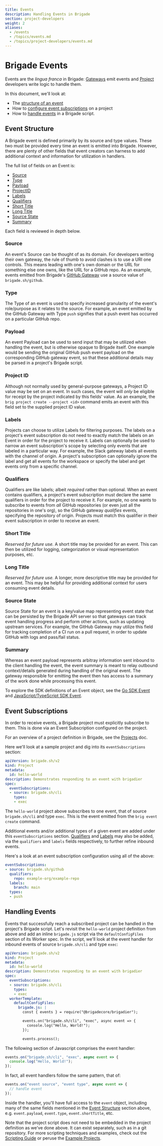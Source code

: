 ```yaml
---
title: Events
description: Handling Events in Brigade
section: project-developers
weight: 2
aliases:
  - /events
  - /topics/events.md
  - /topics/project-developers/events.md
---
```


# Brigade Events

Events are the _lingua franca_ in Brigade: [Gateways] emit events and [Project]
developers write logic to handle them.

In this document, we'll look at:

  * The [structure of an event]
  * How to [configure event subscriptions] on a project
  * How to [handle events] in a Brigade script.

[Gateways]: /topics/operators/gateways
[Project]: /topics/project-developers/projects
[structure of an event]: #event-structure
[configure event subscriptions]: #event-subscriptions
[handle events]: #handling-events

## Event Structure

A Brigade event is defined primarily by its source and type values. These two
must be provided every time an event is emitted into Brigade. However, there
are plenty of other fields that event creators can harness to add additional
context and information for utilization in handlers.

The full list of fields on an Event is:

  * [Source](#source)
  * [Type](#type)
  * [Payload](#payload)
  * [ProjectID](#project-id)
  * [Labels](#labels)
  * [Qualifiers](#qualifiers)
  * [Short Title](#short-title)
  * [Long Title](#long-title)
  * [Source State](#source-state)
  * [Summary](#summary)

Each field is reviewed in depth below.

### Source

An event's Source can be thought of as its domain. For developers writing their
own gateway, the rule of thumb to avoid clashes is to use a URI one controls.
This means leading with one's own domain or the URL for something else one
owns, like the URL for a GitHub repo. As an example, events emitted from
Brigade's [GitHub Gateway] use a source value of `brigade.sh/github`.

### Type

The Type of an event is used to specify increased granularity of the event's
role/purpose as it relates to the source. For example, an event emitted by
the GitHub Gateway with Type `push` signifies that a push event has occurred
on a particular GitHub repo.

### Payload

An event Payload can be used to send input that may be utilized when handling
the event, but is otherwise opaque to Brigade itself. One example would be
sending the original GitHub push event payload on the corresponding GitHub
gateway event, so that these additional details may be parsed in a project's
Brigade script.

### Project ID

Although not normally used by general-purpose gateways, a Project ID value may
be set on an event. In such cases, the event will _only_ be eligible for
receipt by the project indicated by this fields' value. As an example, the
`brig project create --project <id>` command emits an event with this field
set to the supplied project ID value.

### Labels

Projects can choose to utilize Labels for filtering purposes. The labels on a
project's event subscription do not need to exactly match the labels on an
Event in order for the project to receive it. Labels can optionally be used to
narrow an event subscription's scope by selecting only events that are labeled
in a particular way. For example, the Slack gateway labels all events with the
channel of origin. A project's subscription can optionally ignore the label and
get all events for the workspace or specify the label and get events only from
a specific channel.

### Qualifiers

Qualifiers are like labels; albeit _required_ rather than optional. When an
event contains qualifiers, a project's event subscription must declare the same
qualifiers in order for the project to receive it. For example, no one wants to
subscribe to events from _all_ GitHub repositories (or even just all the
repositories in one's org), so the GitHub gateway _qualifies_ events,
specifying the repository of origin. Projects must match this qualifier in
their event subscription in order to receive an event.

### Short Title

_Reserved for future use._ A short title may be provided for an event. This can
then be utilized for logging, categorization or visual representation purposes,
etc.

### Long Title

_Reserved for future use._ A longer, more descriptive title may be provided
for an event. This may be helpful for providing additional context for users
consuming event details.

### Source State

Source State for an event is a key/value map representing event state that can
be persisted by the Brigade API server so that gateways can track event
handling progress and perform other actions, such as updating upstream
services. For example, the GitHub Gateway may utilize this field for tracking
completion of a CI run on a pull request, in order to update GitHub with logs
and pass/fail status.

### Summary

Whereas an event payload represents arbitray information sent inbound to the
client handling the event, the event summary is meant to relay outbound
context/details generated during handling of the original event. The gateway
responsible for emitting the event then has access to a summary of the work
done while processing this event.

To explore the SDK definitions of an Event object, see the [Go SDK Event] and
[JavaScript/TypeScript SDK Event].

[GitHub Gateway]: https://github.com/brigadecore/brigade-github-gateway
[Go SDK Event]: https://github.com/brigadecore/brigade/blob/main/sdk/v3/events.go
[JavaScript/TypeScript SDK Event]: https://github.com/brigadecore/brigade-sdk-for-js/blob/main/src/core/events.ts

## Event Subscriptions

In order to receive events, a Brigade project must explicitly subscribe to
them. This is done via an Event Subscription configured on the project.

For an overview of a project definition in Brigade, see the [Projects] doc.

Here we'll look at a sample project and dig into its `eventSubscriptions`
section:

```yaml
apiVersion: brigade.sh/v2
kind: Project
metadata:
  id: hello-world
description: Demonstrates responding to an event with brigadier
spec:
  eventSubscriptions:
  - source: brigade.sh/cli
    types:
    - exec
```

The `hello-world` project above subscribes to one event, that of source
`brigade.sh/cli` and type `exec`. This is the event emitted from the
`brig event create` command.

Additional events and/or additional types of a given event are added under this
`eventSubscriptions` section. [Qualifiers] and [Labels] may also be added, via
the `qualifiers` and `labels` fields respectively, to further refine inbound
events.

Here's a look at an event subscription configuration using all of the above:

```yaml
eventSubscriptions:
- source: brigade.sh/github
  qualifiers:
    repo: example-org/example-repo
  labels:
    branch: main
  types:
  - push
```

[Projects]: /topcs/project-developers/projects
[Qualifiers]: #qualifiers
[Labels]: #labels

## Handling Events

Events that successfully reach a subscribed project can be handled in the
project's Brigade script. Let's revisit the `hello-world` project definition
from above and add an inline `brigade.js` script via the `defaultConfigFiles`
section of its Worker spec. In the script, we'll look at the event handler for
inbound events of source `brigade.sh/cli` and type `exec`:

```yaml
apiVersion: brigade.sh/v2
kind: Project
metadata:
  id: hello-world
description: Demonstrates responding to an event with brigadier
spec:
  eventSubscriptions:
  - source: brigade.sh/cli
    types:
    - exec
  workerTemplate:
    defaultConfigFiles:
      brigade.js: |
        const { events } = require("@brigadecore/brigadier");

        events.on("brigade.sh/cli", "exec", async event => {
          console.log("Hello, World!");
        });

        events.process();
```

The following section of Javascript comprises the event handler:

```javascript
events.on("brigade.sh/cli", "exec", async event => {
  console.log("Hello, World!");
});
```

In fact, all event handlers follow the same pattern, that of:

```javascript
events.on("event source", "event type", async event => {
  // handle event
});
```

Inside the handler, you'll have full access to the `event` object, including
many of the same fields mentioned in the [Event Structure] section above, e.g.
`event.payload`, `event.type`, `event.shortTitle`, etc.

Note that the project script does not need to be embedded in the project
definition as we've done above. It can exist separately, such as in a
git repository. For more scripting techniques and examples, check out the
[Scripting Guide] or peruse the [Example Projects].

[Event Structure]: #event-structure
[Scripting Guide]: /topics/scripting/index.md
[Example Projects]: https://github.com/brigadecore/brigade/tree/main/examples